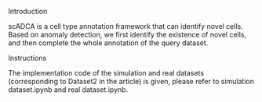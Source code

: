 Introduction

   scADCA is a cell type annotation framework that can identify novel cells. Based on anomaly detection, we first identify the existence of novel cells, and then complete the whole annotation of the query dataset.
   
Instructions

  The implementation code of the simulation and real datasets (corresponding to Dataset2 in the article) is given, please refer to simulation dataset.ipynb and real dataset.ipynb.
